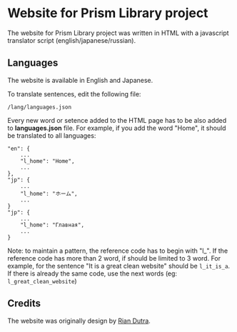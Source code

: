 Website for Prism Library project
=======

The website for Prism Library project was written in HTML with a javascript translator script (english/japanese/russian).

Languages
------------

The website is available in English and Japanese.

To translate sentences, edit the following file:
```
/lang/languages.json
```

Every new word or setence added to the HTML page has to be also added to **languages.json** file. For example, if you add the word "Home", it should be translated to all languages:
```
"en": {
	...
	"l_home": "Home",
	...
},
"jp": {
	...
	"l_home": "ホーム",
	...
}
"jp": {
	...
	"l_home": "Главная",
	...
}
```

Note: to maintain a pattern, the reference code has to begin with "l_". If the reference code has more than 2 word, if should be limited to 3 word. For example, for the sentence "It is a great clean website" should be `l_it_is_a`. If there is already the same code, use the next words (eg: `l_great_clean_website`)

Credits
------------

The website was originally design by [Rian Dutra](http://riandutra.com).
